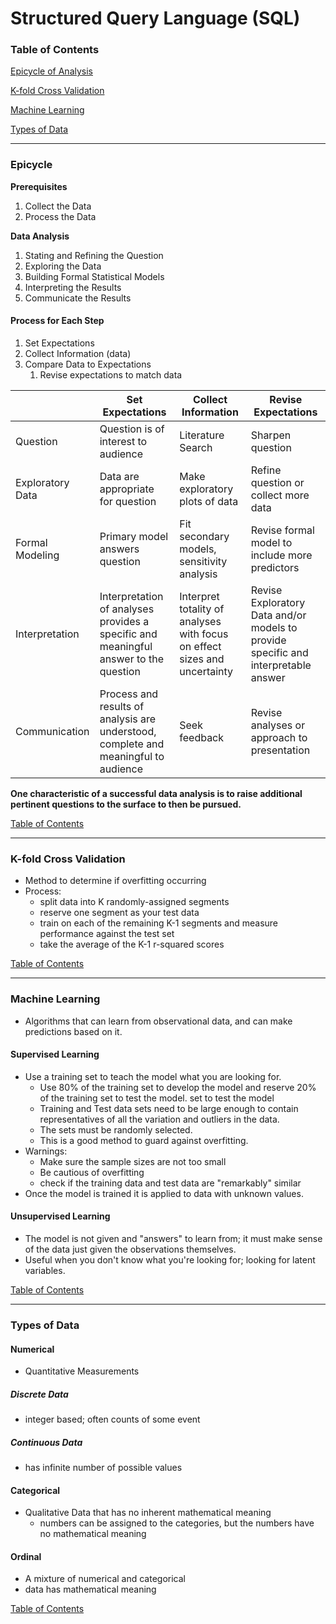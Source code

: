 # Structured Query Language (SQL)

### <a name="toc"></a>Table of Contents


[Epicycle of Analysis](#epicycle)

[K-fold Cross Validation](#k_fold)

[Machine Learning](#machine_learning)

[Types of Data](#types_of_data)

---

### <a name="epicycle"></a> Epicycle
**Prerequisites**
1. Collect the Data
1. Process the Data

**Data Analysis**
1. Stating and Refining the Question
1. Exploring the Data
1. Building Formal Statistical Models 
1. Interpreting the Results
1. Communicate the Results

#### Process for Each Step
1. Set Expectations
1. Collect Information (data)
1. Compare Data to Expectations
    1. Revise expectations to match data

|     | Set Expectations | Collect Information | Revise Expectations |
| --- | ---------------- | ------------------- | ------------------- |
| Question | Question is of interest to audience | Literature Search | Sharpen question |
| Exploratory Data | Data are appropriate for question | Make exploratory plots of data | Refine question or collect more data |
| Formal Modeling | Primary model answers question | Fit secondary models, sensitivity analysis | Revise formal model to include more predictors |
| Interpretation | Interpretation of analyses provides a specific and meaningful answer to the question | Interpret totality of analyses with focus on effect sizes and uncertainty | Revise Exploratory Data and/or models to provide specific and interpretable answer
| Communication | Process and results of analysis are understood, complete and meaningful to audience | Seek feedback | Revise analyses or approach to presentation |

**One characteristic of a successful data analysis is to raise additional 
pertinent questions to the surface to then be pursued.**

[Table of Contents](#toc)

---

### <a name="k_fold"></a> K-fold Cross Validation
- Method to determine if overfitting occurring
- Process:
  - split data into K randomly-assigned segments
  - reserve one segment as your test data
  - train on each of the remaining K-1 segments and measure performance 
  against the test set
  - take the average of the K-1 r-squared scores

[Table of Contents](#toc)

---

### <a name="machine_learning"></a> Machine Learning
- Algorithms that can learn from observational data, and can make 
predictions based on it.

#### Supervised Learning
- Use a training set to teach the model what you are looking for.
  - Use 80% of the training set to develop the model and reserve 20% of the 
  training set to test the model.
   set to test the model
  - Training and Test data sets need to be large enough to contain 
  representatives of all the variation and outliers in the data.
  - The sets must be randomly selected.
  - This is a good method to guard against overfitting.
- Warnings:
  - Make sure the sample sizes are not too small
  - Be cautious of overfitting
  - check if the training data and test data are "remarkably" similar
- Once the model is trained it is applied to data with unknown values.

#### Unsupervised Learning
- The model is not given and "answers" to learn from; it must make sense of 
the data just given the observations themselves.
- Useful when you don't know what you're looking for; looking for latent 
variables.

[Table of Contents](#toc)


---

### <a name="types_of_data"></a> Types of Data 

#### Numerical
- Quantitative Measurements

##### Discrete Data
  - integer based; often counts of some event

##### Continuous Data
  - has infinite number of possible values

#### Categorical
- Qualitative Data that has no inherent mathematical meaning
  - numbers can be assigned to the categories, but the numbers have no 
  mathematical meaning

#### Ordinal
- A mixture of numerical and categorical
- data has mathematical meaning

[Table of Contents](#toc)
